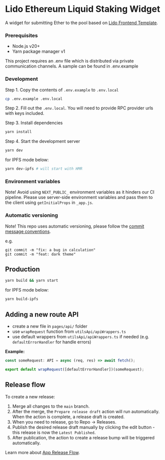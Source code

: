 # Lido Ethereum Liquid Staking Widget

A widget for submitting Ether to the pool based on [Lido Frontend Template](https://github.com/lidofinance/lido-frontend-template).

### Prerequisites

- Node.js v20+
- Yarn package manager v1

This project requires an .env file which is distributed via private communication channels. A sample can be found in .env.example

### Development

Step 1. Copy the contents of `.env.example` to `.env.local`

```bash
cp .env.example .env.local
```

Step 2. Fill out the `.env.local`. You will need to provide RPC provider urls with keys included.

Step 3. Install dependencies

```bash
yarn install
```

Step 4. Start the development server

```bash
yarn dev
```

for IPFS mode below:

```bash
yarn dev-ipfs # will start with HMR
```

### Environment variables

Note! Avoid using `NEXT_PUBLIC_` environment variables as it hinders our CI pipeline. Please use server-side environment variables and pass them to the client using `getInitialProps` in `_app.js`.

### Automatic versioning

Note! This repo uses automatic versioning, please follow the [commit message conventions](https://www.conventionalcommits.org/en/v1.0.0/).

e.g.

```
git commit -m "fix: a bug in calculation"
git commit -m "feat: dark theme"
```

## Production

```bash
yarn build && yarn start
```

for IPFS mode below:

```bash
yarn build-ipfs
```

## Adding a new route API

- create a new file in `pages/api/` folder
- use `wrapRequest` function from `utilsApi/apiWrappers.ts`
- use default wrappers from `utilsApi/apiWrappers.ts` if needed (e.g. `defaultErrorHandler` for handle errors)

**Example:**

```ts
const someRequest: API = async (req, res) => await fetch();

export default wrapRequest([defaultErrorHandler])(someRequest);
```

## Release flow

To create a new release:

1. Merge all changes to the `main` branch.
1. After the merge, the `Prepare release draft` action will run automatically. When the action is complete, a release draft is created.
1. When you need to release, go to Repo → Releases.
1. Publish the desired release draft manually by clicking the edit button - this release is now the `Latest Published`.
1. After publication, the action to create a release bump will be triggered automatically.

Learn more about [App Release Flow](https://www.notion.so/App-Release-Flow-f8a3484deecb40cb9d8da4d82c1afe96).
